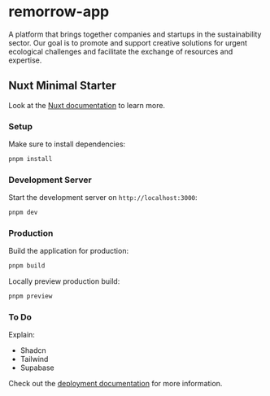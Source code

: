 # remorrow-app

A platform that brings together companies and startups in the sustainability sector. Our goal is to promote and support creative solutions for urgent ecological challenges and facilitate the exchange of resources and expertise.

## Nuxt Minimal Starter

Look at the [Nuxt documentation](https://nuxt.com/docs/getting-started/introduction) to learn more.

### Setup

Make sure to install dependencies:

```bash
pnpm install
```

### Development Server

Start the development server on `http://localhost:3000`:

```bash
pnpm dev
```

### Production

Build the application for production:

```bash
pnpm build
```

Locally preview production build:

```bash
pnpm preview
```

### To Do
Explain:

- Shadcn
- Tailwind
- Supabase

Check out the [deployment documentation](https://nuxt.com/docs/getting-started/deployment) for more information.
